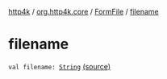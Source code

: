 [http4k](../../index.md) / [org.http4k.core](../index.md) / [FormFile](index.md) / [filename](./filename.md)

# filename

`val filename: `[`String`](https://kotlinlang.org/api/latest/jvm/stdlib/kotlin/-string/index.html) [(source)](https://github.com/http4k/http4k/blob/master/http4k-multipart/src/main/kotlin/org/http4k/core/FormFile.kt#L6)